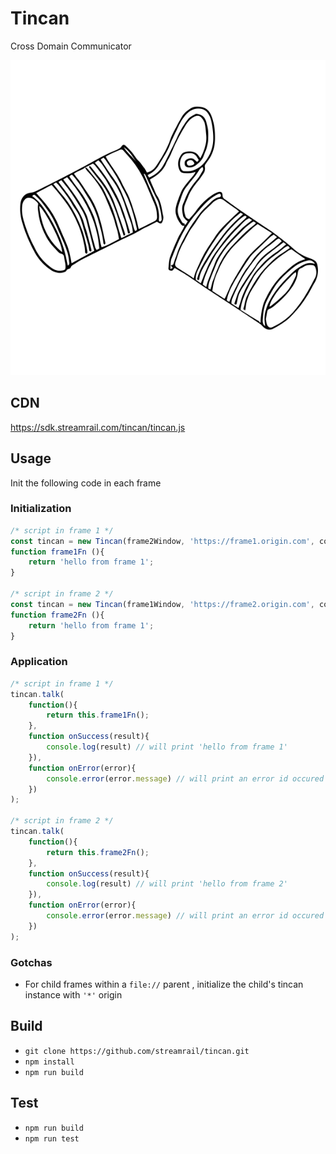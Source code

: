 # Tincan
Cross Domain Communicator  

[![Tincan](logo.png)](https://github.com/streamrail/tincan)

## CDN

https://sdk.streamrail.com/tincan/tincan.js

## Usage
Init the following code in each frame
### Initialization
```javascript
/* script in frame 1 */
const tincan = new Tincan(frame2Window, 'https://frame1.origin.com', context /* `window` by default */);
function frame1Fn (){
	return 'hello from frame 1';
}

/* script in frame 2 */
const tincan = new Tincan(frame1Window, 'https://frame2.origin.com', context /* `window` by default */);
function frame2Fn (){
	return 'hello from frame 1';
}
```

### Application

```javascript
/* script in frame 1 */
tincan.talk(
	function(){
		return this.frame1Fn();
	},
	function onSuccess(result){
		console.log(result) // will print 'hello from frame 1'
	}),
	function onError(error){
		console.error(error.message) // will print an error id occured in frame1
	})
);

/* script in frame 2 */
tincan.talk(
	function(){
		return this.frame2Fn();
	},
	function onSuccess(result){
		console.log(result) // will print 'hello from frame 2'
	}),
	function onError(error){
		console.error(error.message) // will print an error id occured in frame2
	})
);
```

### Gotchas
- For child frames within a `file://`  parent , initialize the child's tincan instance with `'*'` origin


## Build

- `git clone https://github.com/streamrail/tincan.git`
- `npm install`
- `npm run build`

## Test

- `npm run build`
- `npm run test`

